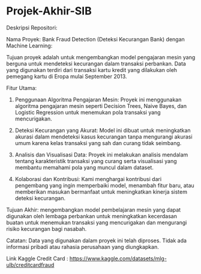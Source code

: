 # Projek-Akhir-SIB

Deskripsi Repositori: 
 
Nama Proyek: Bank Fraud Detection (Deteksi Kecurangan Bank) dengan Machine Learning: 

Tujuan proyek adalah untuk mengembangkan model pengajaran mesin yang berguna untuk mendeteksi kecurangan dalam transaksi perbankan. Data yang digunakan terdiri dari transaksi kartu kredit yang dilakukan oleh pemegang kartu di Eropa mulai September 2013.


Fitur Utama:
1. Penggunaan Algoritma Pengajaran Mesin: Proyek ini menggunakan algoritma pengajaran mesin seperti Decision Trees, Naive Bayes, dan Logistic Regression untuk menemukan pola transaksi yang mencurigakan.

2. Deteksi Kecurangan yang Akurat: Model ini dibuat untuk meningkatkan akurasi dalam mendeteksi kasus kecurangan tanpa mengurangi akurasi umum karena kelas transaksi yang sah dan curang tidak seimbang.

3. Analisis dan Visualisasi Data: Proyek ini melakukan analisis mendalam tentang karakteristik transaksi yang curang serta visualisasi yang membantu memahami pola yang muncul dalam dataset.

4. Kolaborasi dan Kontribusi: Kami menghargai kontribusi dari pengembang yang ingin memperbaiki model, menambah fitur baru, atau memberikan masukan bermanfaat untuk meningkatkan kinerja sistem deteksi kecurangan.

Tujuan Akhir:
mengembangkan model pembelajaran mesin yang dapat digunakan oleh lembaga perbankan untuk meningkatkan kecerdasan buatan untuk menemukan transaksi yang mencurigakan dan mengurangi risiko kecurangan bagi nasabah.

Catatan: Data yang digunakan dalam proyek ini telah diproses. Tidak ada informasi pribadi atau rahasia perusahaan yang diungkapkan.

Link Kaggle Credit Card :
https://www.kaggle.com/datasets/mlg-ulb/creditcardfraud
